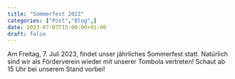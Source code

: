 ```yaml
---
title: "Sommerfest 2023"
categories: ["Post","Blog",]
date: 2023-07-07T15:00:00+01:00
draft: false
---
```


Am Freitag, 7. Juli 2023, findet unser jährliches Sommerfest statt. 
Natürlich sind wir als Förderverein wieder mit unserer Tombola vertreten! 
Schaut ab 15 Uhr bei unserem Stand vorbei!